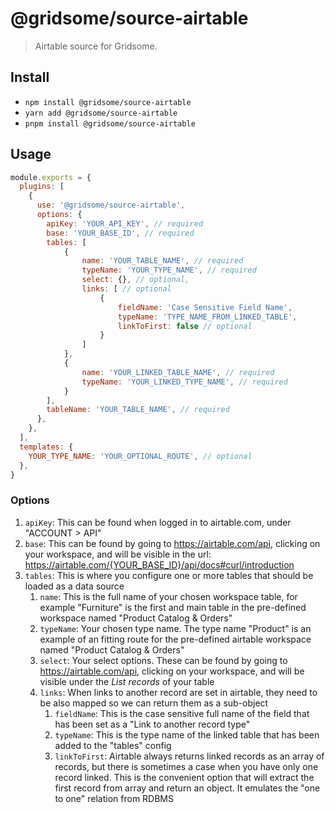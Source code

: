 # @gridsome/source-airtable

> Airtable source for Gridsome.

## Install

- `npm install @gridsome/source-airtable`
- `yarn add @gridsome/source-airtable`
- `pnpm install @gridsome/source-airtable`

## Usage

```js
module.exports = {
  plugins: [
    {
      use: '@gridsome/source-airtable',
      options: {
        apiKey: 'YOUR_API_KEY', // required
        base: 'YOUR_BASE_ID', // required
        tables: [
            {
                name: 'YOUR_TABLE_NAME', // required
                typeName: 'YOUR_TYPE_NAME', // required
                select: {}, // optional,
                links: [ // optional
                    {
                        fieldName: 'Case Sensitive Field Name',
                        typeName: 'TYPE_NAME_FROM_LINKED_TABLE',
                        linkToFirst: false // optional
                    }
                ]
            },
            {
                name: 'YOUR_LINKED_TABLE_NAME', // required
                typeName: 'YOUR_LINKED_TYPE_NAME', // required
            }
        ],
        tableName: 'YOUR_TABLE_NAME', // required
      },
    },
  ],
  templates: {
    YOUR_TYPE_NAME: 'YOUR_OPTIONAL_ROUTE', // optional
  },
}
```

### Options

1. `apiKey`: This can be found when logged in to airtable.com, under "ACCOUNT > API"
2. `base`: This can be found by going to <https://airtable.com/api>, clicking on your workspace, and will be visible in the url: <https://airtable.com/{YOUR_BASE_ID}/api/docs#curl/introduction>
3. `tables`: This is where you configure one or more tables that should be loaded as a data source
    1. `name`:  This is the full name of your chosen workspace table, for example "Furniture" is the first and main table in the pre-defined workspace named "Product Catalog & Orders"
    2. `typeName`: Your chosen type name. The type name "Product" is an example of an fitting route for the pre-defined airtable workspace named "Product Catalog & Orders"
    3. `select`: Your select options. These can be found by going to <https://airtable.com/api>, clicking on your workspace, and will be visible under the _List records_ of your table
    4. `links`: When links to another record are set in airtable, they need to be also mapped so we can return them as a sub-object
        1. `fieldName`: This is the case sensitive full name of the field that has been set as a "Link to another record type"
        2. `typeName`: This is the type name of the linked table that has been added to the "tables" config
        3. `linkToFirst`: Airtable always returns linked records as an array of records, but there is sometimes a case when you have only one record linked. This is the convenient option that will extract the first record from array and return an object. It emulates the "one to one" relation from RDBMS
